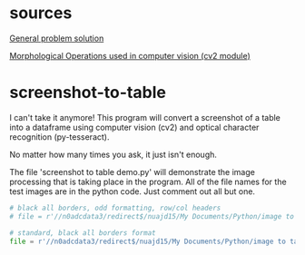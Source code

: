 # sources

[General problem solution](https://towardsdatascience.com/a-table-detection-cell-recognition-and-text-extraction-algorithm-to-convert-tables-to-excel-files-902edcf289ec)

[Morphological Operations used in computer vision (cv2 module)](https://docs.opencv.org/3.4/d4/d76/tutorial_js_morphological_ops.html)

# screenshot-to-table
I can't take it anymore! This program will convert a screenshot of a table into a dataframe using computer vision (cv2) and optical character recognition (py-tesseract).

No matter how many times you ask, it just isn't enough.

The file 'screenshot to table demo.py' will demonstrate the image processing that is taking place in the program.  All of the file names for the test images are in the python code.  Just comment out all but one.

```python 3
# black all borders, odd formatting, row/col headers
# file = r'//n0adcdata3/redirect$/nuajd15/My Documents/Python/image to table/complex.jpg'

# standard, black all borders format
file = r'//n0adcdata3/redirect$/nuajd15/My Documents/Python/image to table/all borders simple.jpg'
```

